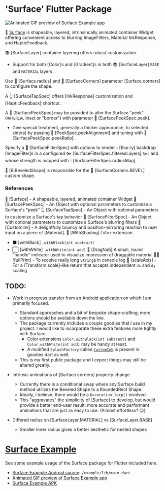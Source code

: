 # 'Surface' Flutter Package

![Animated GIF preview of Surface Example app](https://github.com/Zabadam/surface/blob/main/doc/Surface-Example.gif?raw=true)

🌟 [Surface](https://github.com/Zabadam/surface) is  shapeable, layered, intrinsincally animated container Widget offering convenient access to blurring ImageFilters, Material InkResponse, and HapticFeedback.

📚 [SurfaceLayer] container layering offers robust customization.
  - Support for both [Color]s and [Gradient]s
    in both 📚 [SurfaceLayer] `BASE` and `MATERIAL` layers.

Use 🔘 [Surface.radius] and 📐 [SurfaceCorners] parameter [Surface.corners]
to configure the shape.

A 👆 [SurfaceTapSpec] offers [InkResponse] customization and [HapticFeedback] shortcut.

A 🔲 [SurfacePeekSpec] may be provided to alter the Surface "peek" (`MATERIAL` inset or "border") with parameter 🔲 [SurfacePeekSpec.peek].
  - Give special treatment, generally a thicker appearance, to selected
    side(s) by passing 🔲 [PeekSpec.peekAlignment] and tuning with 🔲 [SurfacePeekSpec.peekRatio].

Specify a 🔬 [SurfaceFilterSpec] with options to render 💧 [Blur.ry] backdrop [ImageFilter]s in a configured 👓 [SurfaceFilterSpec.filteredLayers] `Set` and whose strength is mapped with 💧 [SurfaceFilterSpec.radiusMap].

🔰 [BiBeveledShape] is responsible for the 📐 [SurfaceCorners.BEVEL] custom shape.

### References
🌟 [Surface] - A shapeable, layered, animated container Widget
🔲 [SurfacePeekSpec] - An Object with optional parameters to customize a Surface's "peek"
👆 [SurfaceTapSpec] - An Object with optional parameters to customize a Surface's tap behavior
🔬 [SurfaceFilterSpec] - An Object with optional parameters to customize a Surface's blurring filters
🏓 [CustomInk] - A delightfully bouncy and position-mirroring reaction to user input on a piece of [Material].
🔦 [WithShading] `Color` extension
   - ⬛ [withBlack] `.withBlack(int subtract)`
   - ⬜ [withWhite] `.withWhite(int add)`
🤚 [DragNub] A small, round "handle" indicator used to visualize impression of draggable material
👨‍💻 [fullPrint] - To receive really long `String`s in console log
📏 [scaleAxis] - For a [Transform.scale]-like return that accepts independent `dx` and `dy` scaling

## TODO:

- Work in progress transfer from an [Android application](https://play.google.com/store/apps/details?id=com.zaba.bug_bash 'Bug Bash in the Play Store') on which I am primarily focused.
  - Standard approaches and a bit of bespoke shape-crafting; more options should be available down the line.
  - The package currently includes a couple goodies that I use in my project. I would like to incorporate these extra features more tightly with Surface.
    - Color extensions `Color.withBlack(int subtract)` and `Color.withWhite(int add)` may be handy at least.
    - A modified `SplashFactory` called [`CustomInk`](https://github.com/Zabadam/surface/tree/main/lib/src/custom_ink.dart) is present in goodies.dart as well.
  - This is my first public package and I expect things may still be altered greatly.

- Intrinsic animations of [Surface.corners] property change.
    - Currently there is a conditional swap where any Surface build method utilizes the Beveled Shape to a RoundedRect Shape.
    - Ideally, I believe, there would be a `Decoration.lerp()` involved.
    - This "aggravates" the simplicity of [Surface] to develop, but would provide a better end-user result: more accurate and performant animations that are just as easy to use. (Almost effortless? 😉)

- Differed radius on [SurfaceLayer.MATERIAL] vs [SurfaceLayer.BASE]
    - Smaller inner radius gives a better aesthetic for nested shapes

# [Surface Example](https://github.com/Zabadam/surface/tree/main/example)

See some example usage of the Surface package for Flutter included here.
- [Surface Example Android source](https://github.com/Zabadam/surface/tree/main/example/lib/main.dart): `/example/lib/main.dart`
- [Animated GIF preview of Surface Example app](https://github.com/Zabadam/surface/blob/main/doc/Surface-Example.gif?raw=true)
- [Surface Example APK](https://github.com/Zabadam/surface/tree/main/example/build/app/outputs/flutter-apk/app-release.apk)
